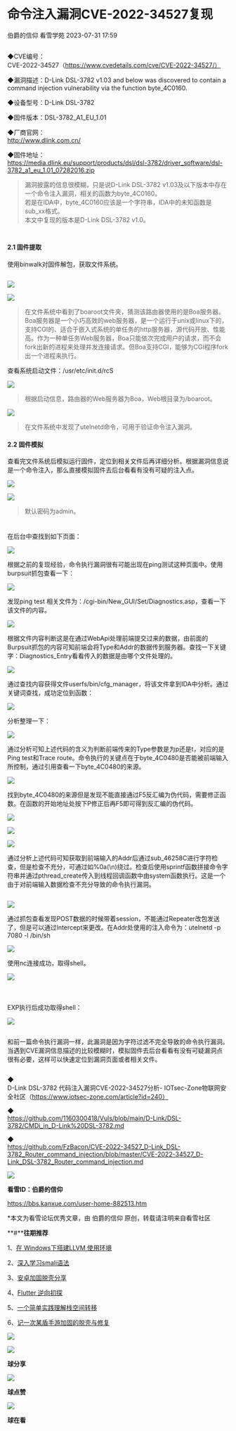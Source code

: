 #  命令注入漏洞CVE-2022-34527复现   
伯爵的信仰  看雪学苑   2023-07-31 17:59  
  
```
```  
  
  
◆CVE编号：  
CVE-2022-34527（https://www.cvedetails.com/cve/CVE-2022-34527/）  
  
◆漏洞描述：D-Link DSL-3782 v1.03 and below was discovered to contain a command injection vulnerability via the function byte_4C0160.  
  
◆设备型号：D-Link DSL-3782  
  
◆固件版本：DSL-3782_A1_EU_1.01  
  
◆厂商官网：  
http://www.dlink.com.cn/  
  
◆固件地址：  
https://media.dlink.eu/support/products/dsl/dsl-3782/driver_software/dsl-3782_a1_eu_1.01_07282016.zip  
  
> 漏洞披露的信息很模糊，只是说D-Link DSL-3782 v1.03及以下版本中存在一个命令注入漏洞，相关的函数为byte_4C0160。  
> 若是在IDA中，byte_4C0160应该是一个字符串，IDA中的未知函数是sub_xx格式。  
> 本文中复现的版本是D-Link DSL-3782 v1.0。  
  
###   
###   
```
```  
####   
#### 2.1 固件提取  
  
  
使用binwalk对固件解包，获取文件系统。  
  
  
```
```  
  
  
  
![](https://mmbiz.qpic.cn/sz_mmbiz_png/1UG7KPNHN8Fabib5KK8ZS6UW8NDa8m2KqnXiacutDjQQu37PhZcBxq37egzBzQtSicibPccjwgB1FbfI2uJNc6taiaw/640?wx_fmt=png "")  
  
  
![](https://mmbiz.qpic.cn/sz_mmbiz_png/1UG7KPNHN8Fabib5KK8ZS6UW8NDa8m2KqJeKO0WOU22obfoCeHDE2LAzibQVYQiaYCpOndM9kog1VQcK0qPveGG7g/640?wx_fmt=png "")  
> 在文件系统中看到了boaroot文件夹，猜测该路由器使用的是Boa服务器。Boa服务器是一个小巧高效的web服务器，是一个运行于unix或linux下的，支持CGI的、适合于嵌入式系统的单任务的http服务器，源代码开放、性能高。作为一种单任务Web服务器，Boa只能依次完成用户的请求，而不会fork出新的进程来处理并发连接请求。但Boa支持CGI，能够为CGI程序fork出一个进程来执行。  
  
  
  
查看系统启动文件：/usr/etc/init.d/rcS  
  
  
![](https://mmbiz.qpic.cn/sz_mmbiz_png/1UG7KPNHN8Fabib5KK8ZS6UW8NDa8m2KqDPyqerWTtCIqTGc1ibb6icF9q4S4KOLJdRTRZ6riaroJDVfrtHzO0xU7w/640?wx_fmt=png "")  
> 根据启动信息，路由器的Web服务器为Boa，Web根目录为/boaroot。  
  
  
  
![](https://mmbiz.qpic.cn/sz_mmbiz_png/1UG7KPNHN8Fabib5KK8ZS6UW8NDa8m2Kqp7ZDJVCNQib9Ibn38ibCaJmtaw419rfpmrhJNS7fAGicauyhMq0CEyp6Q/640?wx_fmt=png "")  
> 在文件系统中发现了utelnetd命令，可用于验证命令注入漏洞。  
  
####   
#### 2.2 固件模拟  
  
  
查看完文件系统后模拟运行固件，定位到相关文件后再详细分析。根据漏洞信息说是一个命令注入，那么直接模拟固件去后台看看有没有可疑的注入点。  
  
  
![](https://mmbiz.qpic.cn/sz_mmbiz_png/1UG7KPNHN8Fabib5KK8ZS6UW8NDa8m2KqCz1KfxuJmwgMvwKI7Tt8nJPnqgdRCYLheHRibIMOwcGczfiayheM0osA/640?wx_fmt=png "")  
  
![](https://mmbiz.qpic.cn/sz_mmbiz_png/1UG7KPNHN8Fabib5KK8ZS6UW8NDa8m2KqiasFboCuEa5nHGw8MibibmfMseo3Nt7pPGmQYlzJ9V3qHwzqibe7bOws3g/640?wx_fmt=png "")  
> 默认密码为admin。  
  
###   
###   
```
```  
  
  
在后台中查找到如下页面：  
  
  
![](https://mmbiz.qpic.cn/sz_mmbiz_png/1UG7KPNHN8Fabib5KK8ZS6UW8NDa8m2KqEPlHUaYzzpkQxyCt8iaUmpA1kGDKT0IicjuZCpiaejddRZ0T58ko9kQrA/640?wx_fmt=png "")  
  
  
根据之前的复现经验，命令执行漏洞很有可能出现在ping测试这种页面中。使用burpsuit抓包查看一下：  
  
  
![](https://mmbiz.qpic.cn/sz_mmbiz_png/1UG7KPNHN8Fabib5KK8ZS6UW8NDa8m2Kqlm2gGTVkSRAIRduOedMuvz6ooFfPibibfRml5Xqxvcm7cWia98QSG2KjA/640?wx_fmt=png "")  
  
  
发现ping test 相关文件为：/cgi-bin/New_GUI/Set/Diagnostics.asp，查看一下该文件的内容。  
  
  
![](https://mmbiz.qpic.cn/sz_mmbiz_png/1UG7KPNHN8Fabib5KK8ZS6UW8NDa8m2KqWVX069e2DrWRlauC6IhnrQSYYdk8dbHib1zia62mfFoJ1g9T1h6MBuicA/640?wx_fmt=png "")  
  
  
根据文件内容判断这是在通过WebApi处理前端提交过来的数据，由前面的Burpsuit抓包的内容可知前端会将Type和Addr的数据传到服务器。查找一下关键字：Diagnostics_Entry看看传入的数据是由哪个文件处理的。  
  
  
![](https://mmbiz.qpic.cn/sz_mmbiz_png/1UG7KPNHN8Fabib5KK8ZS6UW8NDa8m2KqNnQx5ib9ibvZDcfDBczPwiaMHx3P6mcf3b5ww9Zqic5q3jobA3BCpUzLyA/640?wx_fmt=png "")  
  
  
通过查找内容获得文件userfs/bin/cfg_manager，将该文件拿到IDA中分析。通过关键词查找，成功定位到函数：  
  
  
![](https://mmbiz.qpic.cn/sz_mmbiz_png/1UG7KPNHN8Fabib5KK8ZS6UW8NDa8m2Kqc3PT3vC3ibLAsLksICehQkUTdLdoOwRzgnVicXnbFUCJ0SzNfMhF5OGg/640?wx_fmt=png "")  
  
  
分析整理一下：  
  
  
![](https://mmbiz.qpic.cn/sz_mmbiz_png/1UG7KPNHN8Fabib5KK8ZS6UW8NDa8m2KqXw3bMusHhIbnsrjVcFG5TVUpE4aEHBxYicaQZUs9Zr6KGIRAz6VWGCw/640?wx_fmt=png "")  
  
  
通过分析可知上述代码的含义为判断前端传来的Type参数是为p还是t，对应的是Ping test和Trace route。命令执行的关键点在于byte_4C0480是否能被前端输入所控制，通过引用查看一下byte_4C0480的来源。  
  
  
![](https://mmbiz.qpic.cn/sz_mmbiz_png/1UG7KPNHN8Fabib5KK8ZS6UW8NDa8m2KqIF6kTOvibnOvY3hhv3tBapjIRIyr4Kc1w9VLUh2RRB7Ww7EicE016CibA/640?wx_fmt=png "")  
  
  
找到byte_4C0480的来源但是发现不能直接通过F5反汇编为伪代码，需要修正函数。在函数的开始地址处按下P修正后再F5即可得到反汇编的伪代码。  
  
  
![](https://mmbiz.qpic.cn/sz_mmbiz_png/1UG7KPNHN8Fabib5KK8ZS6UW8NDa8m2KqiaRvSBE9bo6OIFCzCe1ibD7J4GicyIsnZzROPL764xYTV7XpGPEjYHCwA/640?wx_fmt=png "")  
  
  
![](https://mmbiz.qpic.cn/sz_mmbiz_png/1UG7KPNHN8Fabib5KK8ZS6UW8NDa8m2KqeyUlKUkrq72RkpmKHOf93g8qvoyOpiaUN7pVZlzk1FibpUgzRQJibVxYw/640?wx_fmt=png "")  
  
  
![](https://mmbiz.qpic.cn/sz_mmbiz_png/1UG7KPNHN8Fabib5KK8ZS6UW8NDa8m2Kqpbpe5njWMPoGnunkYcdXicHdBe7r5V254L8bw6wka7prkbIwePdaWQQ/640?wx_fmt=png "")  
  
  
通过分析上述代码可知获取到前端输入的Addr后通过sub_46258C进行字符检查，但是检查不充分，可通过如%0a(\n)绕过。检查后使用sprintf函数拼接命令字符串并通过pthread_create传入到线程回调函数中由system函数执行。这是一个由于对前端输入数据检查不充分导致的命令执行漏洞。  
  
  
```
```  
  
  
![](https://mmbiz.qpic.cn/sz_mmbiz_png/1UG7KPNHN8Fabib5KK8ZS6UW8NDa8m2Kqlm2gGTVkSRAIRduOedMuvz6ooFfPibibfRml5Xqxvcm7cWia98QSG2KjA/640?wx_fmt=png "")  
  
  
通过抓包查看发现POST数据的时候带着session，不能通过Repeater改包发送了，但是可以通过Intercept来更改。在Addr处使用的注入命令为：utelnetd -p 7080 -l /bin/sh  
  
  
![](https://mmbiz.qpic.cn/sz_mmbiz_png/1UG7KPNHN8Fabib5KK8ZS6UW8NDa8m2KqjccuGLHuopAEv9kxjFTnczNEotlia8PIPdIJ1WN6mh51TEfvGSrlJAg/640?wx_fmt=png "")  
  
  
使用nc连接成功，取得shell。  
  
  
![](https://mmbiz.qpic.cn/sz_mmbiz_png/1UG7KPNHN8Fabib5KK8ZS6UW8NDa8m2KqeKxFngmqHiaDD2N7jkicjicvK3Sz0Et33picvWDdtZP53k0Vyib3G534mtg/640?wx_fmt=png "")  
###   
###   
```
```  
  
  
```
```  
  
  
  
EXP执行后成功取得shell：  
  
  
![](https://mmbiz.qpic.cn/sz_mmbiz_png/1UG7KPNHN8Fabib5KK8ZS6UW8NDa8m2Kqvbiah18WgnQU27GfjFic4k552yt30iagOWtCYicL3NenZ8vOVZnTjWyyLw/640?wx_fmt=png "")  
  
  
```
```  
  
  
和前一篇命令执行漏洞一样，此漏洞是因为字符过滤不完全导致的命令执行漏洞。当遇到CVE漏洞信息描述的比较模糊时，模拟固件去后台看看有没有可疑漏洞点很有必要，这样可以快速定位到漏洞页面或者相关文件。  
  
  
```
```  
  
  
◆  
D-Link DSL-3782 代码注入漏洞CVE-2022-34527分析- IOTsec-Zone物联网安全社区（https://www.iotsec-zone.com/article?id=240）  
  
  
◆  
https://github.com/1160300418/Vuls/blob/main/D-Link/DSL-3782/CMDi_in_D-Link%20DSL-3782.md  
  
  
◆  
https://github.com/FzBacon/CVE-2022-34527_D-Link_DSL-3782_Router_command_injection/blob/master/CVE-2022-34527_D-Link_DSL-3782_Router_command_injection.md  
  
  
  
  
![](https://mmbiz.qpic.cn/sz_mmbiz_png/1UG7KPNHN8Fabib5KK8ZS6UW8NDa8m2Kqxnicguf256p99kF6XMPJdIBIpRL9gChhiaiaFqicibX1k7XwI6ibaWZ4WoGw/640?wx_fmt=png "")  
  
  
**看雪ID：伯爵的信仰**  
  
https://bbs.kanxue.com/user-home-882513.htm  
  
*本文为看雪论坛优秀文章，由 伯爵的信仰 原创，转载请注明来自看雪社区  
  
  
[](http://mp.weixin.qq.com/s?__biz=MjM5NTc2MDYxMw==&mid=2458499288&idx=1&sn=b2b9cd6ff7388a8658d254e13c72f9ad&chksm=b18e885286f9014436a590f2531fda167be67e1e227ea395812968e828932bd44eade34b0dbf&scene=21#wechat_redirect)  
  
  
**#****往期推荐**  
  
1、[在 Windows下搭建LLVM 使用环境](http://mp.weixin.qq.com/s?__biz=MjM5NTc2MDYxMw==&mid=2458500602&idx=1&sn=4bcc2af3c62e79403737ce6eb197effc&chksm=b18e8d7086f9046631a74245c89d5029c542976f21a98982b34dd59c0bda4624d49d1d0d246b&scene=21#wechat_redirect)  
  
  
2、[深入学习smali语法](http://mp.weixin.qq.com/s?__biz=MjM5NTc2MDYxMw==&mid=2458500599&idx=1&sn=8afbdf12634cbf147b7ca67986002161&chksm=b18e8d7d86f9046b55ff3f6868bd6e1133092b7b4ec7a0d5e115e1ad0a4bd0cb5004a6bb06d1&scene=21#wechat_redirect)  
  
  
3、[安卓加固脱壳分享](http://mp.weixin.qq.com/s?__biz=MjM5NTc2MDYxMw==&mid=2458500598&idx=1&sn=d783cb03dc6a3c1a9f9465c5053bbbee&chksm=b18e8d7c86f9046a67659f598242acb74c822aaf04529433c5ec2ccff14adeafa4f45abc2b33&scene=21#wechat_redirect)  
  
  
4、[Flutter 逆向初探](http://mp.weixin.qq.com/s?__biz=MjM5NTc2MDYxMw==&mid=2458500574&idx=1&sn=06344a7d18a72530077fbc8f93a40d8f&chksm=b18e8d5486f904424874d7308e840523ebfb2db20811d99e4b0249d42fa8e38c4e80c3f622c6&scene=21#wechat_redirect)  
  
  
5、[一个简单实践理解栈空间转移](http://mp.weixin.qq.com/s?__biz=MjM5NTc2MDYxMw==&mid=2458500315&idx=1&sn=19b12ab150dd49325f93ae9d73aef0c4&chksm=b18e8c5186f90547f3b615b160d803a320c103d9d892c7253253db41124ac6993d83d13c5789&scene=21#wechat_redirect)  
  
  
6、[记一次某盾手游加固的脱壳与修复](http://mp.weixin.qq.com/s?__biz=MjM5NTc2MDYxMw==&mid=2458500165&idx=1&sn=b16710232d3c2799c4177710f0ea6d41&chksm=b18e8ccf86f905d9a0b6c2c40997e9b859241a4d7f798c4aeab21352b0a72b6135afce349262&scene=21#wechat_redirect)  
  
  
  
![](https://mmbiz.qpic.cn/mmbiz_jpg/Uia4617poZXP96fGaMPXib13V1bJ52yHq9ycD9Zv3WhiaRb2rKV6wghrNa4VyFR2wibBVNfZt3M5IuUiauQGHvxhQrA/640?wx_fmt=jpeg&wxfrom=5&wx_lazy=1&wx_co=1 "")  
  
  
  
![](https://mmbiz.qpic.cn/sz_mmbiz_gif/1UG7KPNHN8FHJ5XNqGmzLUOYeEJc9zylullBt3UKTEQsoxy2icCZlrib0kGSnnibUmPhrtv1ic2HR4SZvjH2PiaQASw/640?wx_fmt=gif "")  
  
**球分享**  
  
![](https://mmbiz.qpic.cn/sz_mmbiz_gif/1UG7KPNHN8FHJ5XNqGmzLUOYeEJc9zylullBt3UKTEQsoxy2icCZlrib0kGSnnibUmPhrtv1ic2HR4SZvjH2PiaQASw/640?wx_fmt=gif "")  
  
**球点赞**  
  
![](https://mmbiz.qpic.cn/sz_mmbiz_gif/1UG7KPNHN8FHJ5XNqGmzLUOYeEJc9zylullBt3UKTEQsoxy2icCZlrib0kGSnnibUmPhrtv1ic2HR4SZvjH2PiaQASw/640?wx_fmt=gif "")  
  
**球在看**  
  

